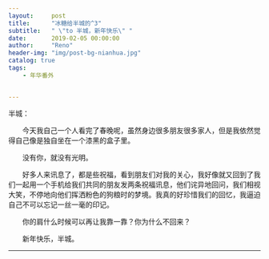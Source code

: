 ```yaml
---
layout:     post
title:      "冰糖给半城的^3"
subtitle:   " \"to 半城，新年快乐\" "
date:       2019-02-05 00:00:00
author:     "Reno"
header-img: "img/post-bg-nianhua.jpg"
catalog: true
tags:
    - 年华番外


---
```


半城：

　　今天我自己一个人看完了春晚呢，虽然身边很多朋友很多家人，但是我依然觉得自己像是独自坐在一个漆黑的盒子里。

　　没有你，就没有光明。

　　好多人来讯息了，都是些祝福，看到朋友们对我的关心，我好像就又回到了我们一起用一个手机给我们共同的朋友发两条祝福讯息，他们诧异地回问，我们相视大笑，不停地向他们挥洒粉色的狗粮时的梦境。我真的好珍惜我们的回忆，我逼迫自己不可以忘记一丝一毫的印记。

　　你的肩什么时候可以再让我靠一靠？你为什么不回来？

　　新年快乐，半城。

------


